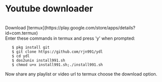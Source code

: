 <h1>Youtube downloader </h1><br>
Download [termux](https://play.google.com/store/apps/details?id=com.termux) <br>
Enter these commands in termux and press 'y' when prompted:

       $ pkg install git 
       $ git clone https://github.com/rjn991/ydl 
       $ cd ydl 
       $ dos2unix install991.sh 
       $ chmod u+x install991.sh;./install991.sh 

Now share any playlist or video url to termux choose the download option.
